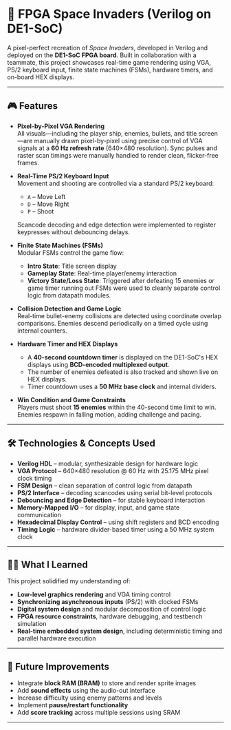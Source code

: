 # 🚀 FPGA Space Invaders (Verilog on DE1-SoC)

A pixel-perfect recreation of *Space Invaders*, developed in Verilog and deployed on the **DE1-SoC FPGA board**. Built in collaboration with a teammate, this project showcases real-time game rendering using VGA, PS/2 keyboard input, finite state machines (FSMs), hardware timers, and on-board HEX displays.

---

## 🎮 Features

- **Pixel-by-Pixel VGA Rendering**  
  All visuals—including the player ship, enemies, bullets, and title screen—are manually drawn pixel-by-pixel using precise control of VGA signals at a **60 Hz refresh rate** (640×480 resolution). Sync pulses and raster scan timings were manually handled to render clean, flicker-free frames.

- **Real-Time PS/2 Keyboard Input**  
  Movement and shooting are controlled via a standard PS/2 keyboard:
  - `A` – Move Left  
  - `D` – Move Right  
  - `P` – Shoot

  Scancode decoding and edge detection were implemented to register keypresses without debouncing delays.

- **Finite State Machines (FSMs)**  
  Modular FSMs control the game flow:
  - **Intro State**: Title screen display  
  - **Gameplay State**: Real-time player/enemy interaction  
  - **Victory State/Loss State**: Triggered after defeating 15 enemies or game timer running out
  FSMs were used to cleanly separate control logic from datapath modules.

- **Collision Detection and Game Logic**  
  Real-time bullet-enemy collisions are detected using coordinate overlap comparisons. Enemies descend periodically on a timed cycle using internal counters.

- **Hardware Timer and HEX Displays**  
  - A **40-second countdown timer** is displayed on the DE1-SoC's HEX displays using **BCD-encoded multiplexed output**.
  - The number of enemies defeated is also tracked and shown live on HEX displays.
  - Timer countdown uses a **50 MHz base clock** and internal dividers.

- **Win Condition and Game Constraints**  
  Players must shoot **15 enemies** within the 40-second time limit to win. Enemies respawn in falling motion, adding challenge and pacing.

---

## 🛠️ Technologies & Concepts Used

- **Verilog HDL** – modular, synthesizable design for hardware logic
- **VGA Protocol** – 640×480 resolution @ 60 Hz with 25.175 MHz pixel clock timing
- **FSM Design** – clean separation of control logic from datapath
- **PS/2 Interface** – decoding scancodes using serial bit-level protocols
- **Debouncing and Edge Detection** – for stable keyboard interaction
- **Memory-Mapped I/O** – for display, input, and game state communication
- **Hexadecimal Display Control** – using shift registers and BCD encoding
- **Timing Logic** – hardware divider-based timer using a 50 MHz system clock

---

## 👨‍💻 What I Learned

This project solidified my understanding of:

- **Low-level graphics rendering** and VGA timing control
- **Synchronizing asynchronous inputs** (PS/2) with clocked FSMs
- **Digital system design** and modular decomposition of control logic
- **FPGA resource constraints**, hardware debugging, and testbench simulation
- **Real-time embedded system design**, including deterministic timing and parallel hardware execution

---

## 🚀 Future Improvements

- Integrate **block RAM (BRAM)** to store and render sprite images
- Add **sound effects** using the audio-out interface
- Increase difficulty using enemy patterns and levels
- Implement **pause/restart functionality**
- Add **score tracking** across multiple sessions using SRAM

---
